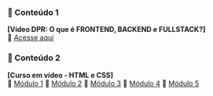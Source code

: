 ### 📌 Conteúdo 1

**[Vídeo DPR: O que é FRONTEND, BACKEND e FULLSTACK?]**  
🔗 [Acesse aqui](https://www.youtube.com/watch?v=uhvYrj3eQm4&t=2s)

### 📌 Conteúdo 2

**[Curso em vídeo - HTML e CSS]**  
🔗 [Módulo 1](https://youtube.com/playlist?list=PLHz_AreHm4dkZ9-atkcmcBaMZdmLHft8n&si=dlE74nbrTM_DfP3M)
🔗 [Módulo 2](https://youtube.com/playlist?list=PLHz_AreHm4dlUpEXkY1AyVLQGcpSgVF8s&si=9YC2fW8v7e9Y5hWt)
🔗 [Módulo 3](https://youtube.com/playlist?list=PLHz_AreHm4dmcAviDwiGgHbeEJToxbOpZ&si=982OsdTCRazy4Eod)
🔗 [Módulo 4](https://youtube.com/playlist?list=PLHz_AreHm4dkcVCk2Bn_fdVQ81Fkrh6WT&si=xsIi1Ptnib34FB9u)
🔗 [Módulo 5](https://youtube.com/playlist?list=PLHz_AreHm4dn1bAtIJWFrugl5z2Ej_52d&si=ZR59R9VC2GFMybDA)
